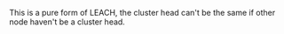 This is a pure form of LEACH, the cluster head can't be the same if other node haven't be a cluster head.
